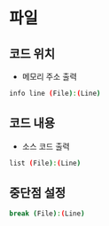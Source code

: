 # 파일
## 코드 위치
* 메모리 주소 출력
```sh
info line (File):(Line)
```
## 코드 내용
* 소스 코드 출력
```sh
list (File):(Line)
```
## 중단점 설정
```sh
break (File):(Line)
```
